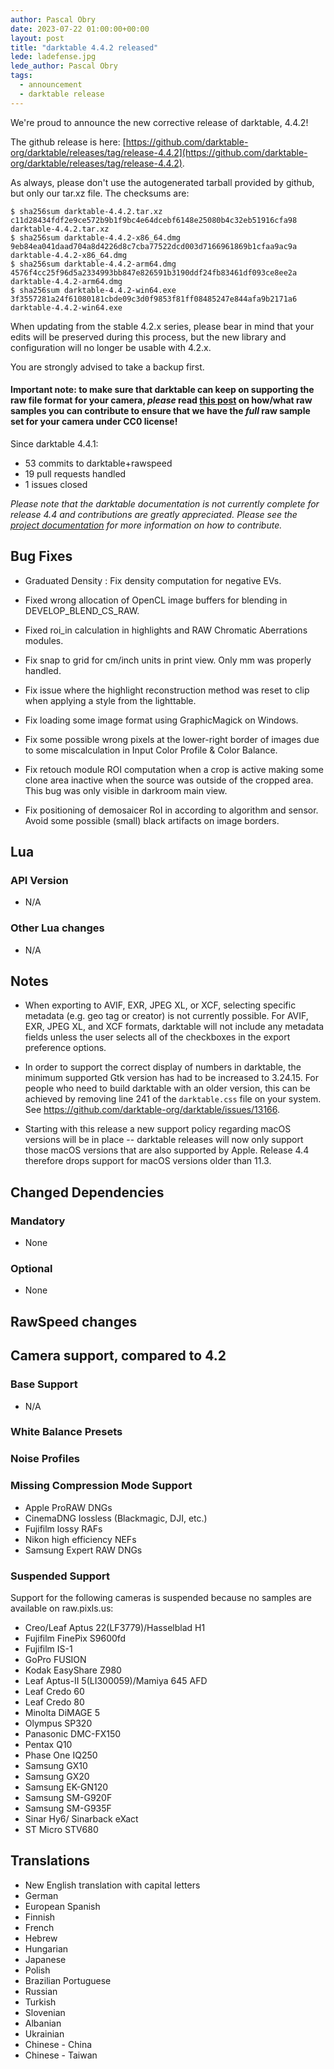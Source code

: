 ```yaml
---
author: Pascal Obry
date: 2023-07-22 01:00:00+00:00
layout: post
title: "darktable 4.4.2 released"
lede: ladefense.jpg
lede_author: Pascal Obry
tags:
  - announcement
  - darktable release
---
```


We're proud to announce the new corrective release of darktable, 4.4.2!

The github release is here: [https://github.com/darktable-org/darktable/releases/tag/release-4.4.2](https://github.com/darktable-org/darktable/releases/tag/release-4.4.2).

As always, please don't use the autogenerated tarball provided by
github, but only our tar.xz file. The checksums are:

```
$ sha256sum darktable-4.4.2.tar.xz
c11d28434fdf2e9ce572b9b1f9bc4e64dcebf6148e25080b4c32eb51916cfa98  darktable-4.4.2.tar.xz
$ sha256sum darktable-4.4.2-x86_64.dmg
9eb84ea041daad704a8d4226d8c7cba77522dcd003d7166961869b1cfaa9ac9a  darktable-4.4.2-x86_64.dmg
$ sha256sum darktable-4.4.2-arm64.dmg
4576f4cc25f96d5a2334993bb847e826591b3190ddf24fb83461df093ce8ee2a  darktable-4.4.2-arm64.dmg
$ sha256sum darktable-4.4.2-win64.exe
3f3557281a24f61080181cbde09c3d0f9853f81ff08485247e844afa9b2171a6  darktable-4.4.2-win64.exe
```

When updating from the stable 4.2.x series, please bear in
mind that your edits will be preserved during this process, but the new
library and configuration will no longer be usable with 4.2.x.

You are strongly advised to take a backup first.

#### Important note: to make sure that darktable can keep on supporting the raw file format for your camera, *please* read [this post](https://discuss.pixls.us/t/raw-samples-wanted/5420?u=lebedevri) on how/what raw samples you can contribute to ensure that we have the *full* raw sample set for your camera under CC0 license!

Since darktable 4.4.1:

- 53 commits to darktable+rawspeed
- 19 pull requests handled
-  1 issues closed


_Please note that the darktable documentation is not currently complete for release 4.4
and contributions are greatly appreciated. Please see the
[project documentation](https://github.com/darktable-org/dtdocs#contributing)
for more information on how to contribute._

## Bug Fixes

- Graduated Density : Fix density computation for negative EVs.

- Fixed wrong allocation of OpenCL image buffers for blending in
  DEVELOP_BLEND_CS_RAW.

- Fixed roi_in calculation in highlights and RAW Chromatic
  Aberrations modules.

- Fix snap to grid for cm/inch units in print view. Only mm was
  properly handled.

- Fix issue where the highlight reconstruction method was reset to
  clip when applying a style from the lighttable.

- Fix loading some image format using GraphicMagick on Windows.

- Fix some possible wrong pixels at the lower-right border of images
  due to some miscalculation in Input Color Profile & Color Balance.

- Fix retouch module ROI computation when a crop is active making some
  clone area inactive when the source was outside of the cropped
  area. This bug was only visible in darkroom main view.

- Fix positioning of demosaicer RoI in according to algorithm and
  sensor. Avoid some possible (small) black artifacts on image
  borders.

## Lua

### API Version

- N/A

### Other Lua changes

- N/A

## Notes

- When exporting to AVIF, EXR, JPEG XL, or XCF, selecting specific
  metadata (e.g. geo tag or creator) is not currently possible. For
  AVIF, EXR, JPEG XL, and XCF formats, darktable will not include any
  metadata fields unless the user selects all of the checkboxes in the
  export preference options.

- In order to support the correct display of numbers in darktable, the
  minimum supported Gtk version has had to be increased to
  3.24.15. For people who need to build darktable with an older
  version, this can be achieved by removing line 241 of the
  `darktable.css` file on your system. See
  https://github.com/darktable-org/darktable/issues/13166.

- Starting with this release a new support policy regarding macOS
  versions will be in place -- darktable releases will now only
  support those macOS versions that are also supported by Apple.
  Release 4.4 therefore drops support for macOS versions older than
  11.3.

## Changed Dependencies

### Mandatory

- None

### Optional

- None

## RawSpeed changes


## Camera support, compared to 4.2

### Base Support

- N/A

### White Balance Presets

### Noise Profiles

### Missing Compression Mode Support

- Apple ProRAW DNGs
- CinemaDNG lossless (Blackmagic, DJI, etc.)
- Fujifilm lossy RAFs
- Nikon high efficiency NEFs
- Samsung Expert RAW DNGs

### Suspended Support

Support for the following cameras is suspended because no samples
are available on raw.pixls.us:

- Creo/Leaf Aptus 22(LF3779)/Hasselblad H1
- Fujifilm FinePix S9600fd
- Fujifilm IS-1
- GoPro FUSION
- Kodak EasyShare Z980
- Leaf Aptus-II 5(LI300059)/Mamiya 645 AFD
- Leaf Credo 60
- Leaf Credo 80
- Minolta DiMAGE 5
- Olympus SP320
- Panasonic DMC-FX150
- Pentax Q10
- Phase One IQ250
- Samsung GX10
- Samsung GX20
- Samsung EK-GN120
- Samsung SM-G920F
- Samsung SM-G935F
- Sinar Hy6/ Sinarback eXact
- ST Micro STV680

## Translations

- New English translation with capital letters
- German
- European Spanish
- Finnish
- French
- Hebrew
- Hungarian
- Japanese
- Polish
- Brazilian Portuguese
- Russian
- Turkish
- Slovenian
- Albanian
- Ukrainian
- Chinese - China
- Chinese - Taiwan
